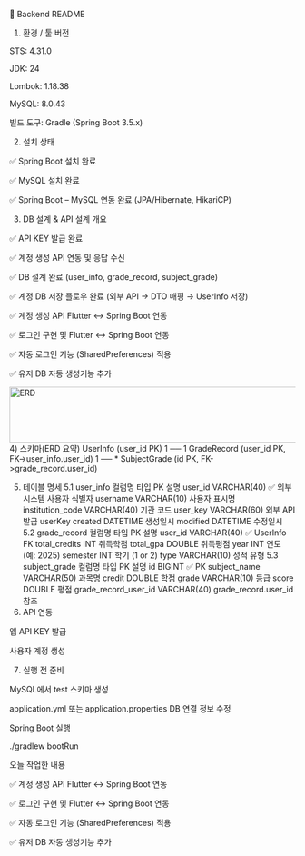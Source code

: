 📌 Backend README
1) 환경 / 툴 버전

STS: 4.31.0

JDK: 24

Lombok: 1.18.38

MySQL: 8.0.43

빌드 도구: Gradle (Spring Boot 3.5.x)

2) 설치 상태

✅ Spring Boot 설치 완료

✅ MySQL 설치 완료

✅ Spring Boot – MySQL 연동 완료 (JPA/Hibernate, HikariCP)

3) DB 설계 & API 설계
개요

✅ API KEY 발급 완료

✅ 계정 생성 API 연동 및 응답 수신

✅ DB 설계 완료 (user_info, grade_record, subject_grade)

✅ 계정 DB 저장 플로우 완료 (외부 API → DTO 매핑 → UserInfo 저장)

✅ 계정 생성 API Flutter ↔ Spring Boot 연동

✅ 로그인 구현 및 Flutter ↔ Spring Boot 연동

✅ 자동 로그인 기능 (SharedPreferences) 적용

✅ 유저 DB 자동 생성기능 추가

<img width="917" height="98" alt="ERD" src="https://github.com/user-attachments/assets/4ab2755c-e094-4a66-aaba-56ab20a0af49" />
4) 스키마(ERD 요약)
UserInfo (user_id PK)
   1 ── 1  GradeRecord (user_id PK, FK->user_info.user_id)
                 1 ── *  SubjectGrade (id PK, FK->grade_record.user_id)

5) 테이블 명세
5.1 user_info
컬럼명	타입	PK	설명
user_id	VARCHAR(40)	✅	외부 시스템 사용자 식별자
username	VARCHAR(10)		사용자 표시명
institution_code	VARCHAR(40)		기관 코드
user_key	VARCHAR(60)		외부 API 발급 userKey
created	DATETIME		생성일시
modified	DATETIME		수정일시
5.2 grade_record
컬럼명	타입	PK	설명
user_id	VARCHAR(40)	✅	UserInfo FK
total_credits	INT		취득학점
total_gpa	DOUBLE		취득평점
year	INT		연도 (예: 2025)
semester	INT		학기 (1 or 2)
type	VARCHAR(10)		성적 유형
5.3 subject_grade
컬럼명	타입	PK	설명
id	BIGINT	✅	PK
subject_name	VARCHAR(50)		과목명
credit	DOUBLE		학점
grade	VARCHAR(10)		등급
score	DOUBLE		평점
grade_record_user_id	VARCHAR(40)		grade_record.user_id 참조
6) API 연동

앱 API KEY 발급

사용자 계정 생성

7) 실행 전 준비

MySQL에서 test 스키마 생성

application.yml 또는 application.properties DB 연결 정보 수정

Spring Boot 실행

./gradlew bootRun


오늘 작업한 내용

✅ 계정 생성 API Flutter ↔ Spring Boot 연동

✅ 로그인 구현 및 Flutter ↔ Spring Boot 연동

✅ 자동 로그인 기능 (SharedPreferences) 적용

✅ 유저 DB 자동 생성기능 추가
